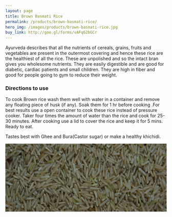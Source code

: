 ```yaml
---
layout: page
title: Brown Basmati Rice
permalink: /products/brown-basmati-rice/
hero_img: /images/products/brown-basmati-rice.jpg
buy_link: http://goo.gl/forms/vAFq62bGCr
---
```


Ayurveda describes that all the nutrients of cereals, grains, fruits and vegetables are present in the outermost covering and hence these rice are the healthiest of all the rice. These are unpolished and so the intact bran gives you wholesome nutrients. They are easily digestible and are good for diabetic, cardiac patients and small children. They are high in fiber and good for people going to gym to reduce their weight.

### Directions to use

To cook Brown  rice wash them well with water  in a container and remove  any floating piece of husk (if any). Soak them for 1 hr before cooking .For best  results use a open container  to cook these rice instead of  pressure cooker. Taker four times the amount of water than the rice and cook for 25-30 minutes. After cooking  use a lid to cover the rice and keep it for 5 mins. Ready to eat.

Tastes best with Ghee and Bura(Castor sugar) or make a healthy khichidi.

![](/images/products/brown-basmati-rice.jpg)
